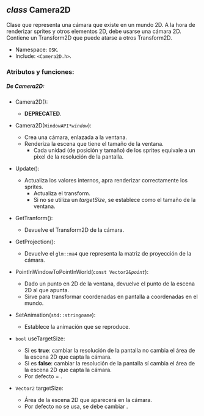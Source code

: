 ## _class_ Camera2D

Clase que representa una cámara que existe en un mundo 2D.
A la hora de renderizar sprites y otros elementos 2D, debe usarse una cámara 2D.
Contiene un Transform2D que puede atarse a otros Transform2D.

- Namespace: `OSK`.
- Include: `<Camera2D.h>`.

### Atributos y funciones:

##### De Camera2D:

- Camera2D():
  - **DEPRECATED**.
     
- Camera2D(`WindowAPI*`_`window`_):
  - Crea una cámara, enlazada a la ventana.
  - Renderiza la escena que tiene el tamaño de la ventana.
    - Cada unidad (de posición y tamaño) de los sprites equivale a un pixel de la resolución de la pantalla.

- Update():
  - Actualiza los valores internos, apra renderizar correctamente los sprites.
    - Actualiza el transform.
    - Si no se utiliza un _targetSize_, se establece como el tamaño de la ventana.
    
- GetTranform():
  - Devuelve el Transform2D de la cámara.

- GetProjection():
  - Devuelve el `glm::ma4` que representa la matriz de proyección de la cámara.

- PointInWindowToPointInWorld(`const Vector2&`_`point`_):
    - Dado un punto en 2D de la ventana, devuelve el punto de la escena 2D al que apunta.
    - Sirve para transformar coordenadas en pantalla a coordenadas en el mundo.
  
- SetAnimation(`std::string`_`name`_):
    - Establece la animación que se reproduce.

- `bool` useTargetSize:
    - Si es **true**: cambiar la resolución de la pantalla no cambia el área de la escena 2D que capta la cámara.
    - Si es **false**: cambiar la resolución de la pantalla sí cambia el área de la escena 2D que capta la cámara.
    - Por defecto = <false>.
     
- `Vector2` targetSize:
    - Área de la escena 2D que aparecerá en la cámara.
    - Por defecto no se usa, se debe cambiar <useTargetSize>.
